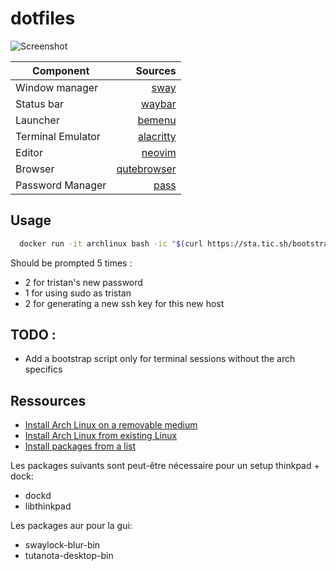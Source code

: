 dotfiles
========

![Screenshot](/rice.png)

| Component         | Sources                                                   |
|-------------------|----------------------------------------------------------:|
| Window manager    |                    [sway](https://github.com/swaywm/sway) |
| Status bar        |               [waybar](https://github.com/Alexays/Waybar) |
| Launcher          |               [bemenu](https://github.com/Cloudef/bemenu) |
| Terminal Emulator |       [alacritty](https://github.com/alacritty/alacritty) |
| Editor            |                [neovim](https://github.com/neovim/neovim) |
| Browser           | [qutebrowser](https://github.com/qutebrowser/qutebrowser) |
| Password Manager  |           [pass](https://www.passwordstore.org/#download) |

Usage
-----

```bash
  docker run -it archlinux bash -ic "$(curl https://sta.tic.sh/bootstrap)"
```

Should be prompted 5 times :

-	2 for tristan's new password
-	1 for using sudo as tristan
-	2 for generating a new ssh key for this new host

TODO :
------

-	Add a bootstrap script only for terminal sessions without the arch specifics

Ressources
----------

-	[Install Arch Linux on a removable medium](https://wiki.archlinux.org/title/Install_Arch_Linux_on_a_removable_medium)
-	[Install Arch Linux from existing Linux](https://wiki.archlinux.org/title/Install_Arch_Linux_from_existing_Linux)
-	[Install packages from a list](https://wiki.archlinux.org/title/Pacman_Tips#Install_packages_from_a_list)

Les packages suivants sont peut-être nécessaire pour un setup thinkpad + dock:

-	dockd
-	libthinkpad

Les packages aur pour la gui:

-	swaylock-blur-bin
-	tutanota-desktop-bin

